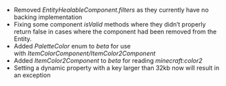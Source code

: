 

-   Removed _EntityHealableComponent.filters_ as they currently have no backing implementation
-   Fixing some component _isValid_ methods where they didn’t properly return false in cases where the component had been removed from the Entity.
-   Added _PaletteColor_ enum to _beta_ for use with _ItemColorComponent/ItemColor2Component_
-   Added _ItemColor2Component_ to _beta_ for reading _minecraft:color2_
-   Setting a dynamic property with a key larger than 32kb now will result in an exception

